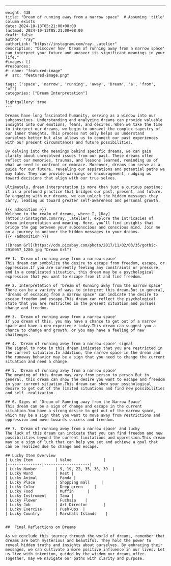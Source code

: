 ---
    weight: 438
    title: "Dream of running away from a narrow space"  # Assuming 'title' column exists
    date: 2024-10-13T05:21:00+08:00
    lastmod: 2024-10-13T05:21:00+08:00
    draft: false
    author: "ray"
    authorLink: "https://instagram.com/ray._.atelier"
    description: "Discover how 'Dream of running away from a narrow space' can interpret your future and uncover its significant meanings in your life."
    #images: []
    #resources:
    #- name: "featured-image"
    #  src: "featured-image.png"
    
    tags: ['space', 'narrow', 'running', 'away', 'Dream', 'a', 'from', 'of']
    categories: ["Dream Interpretation"]
    
    lightgallery: true
    ---
    
    Dreams have long fascinated humanity, serving as a window into our subconscious. Understanding and analyzing dreams can provide valuable insights into our emotions, fears, and desires. When we take the time to interpret our dreams, we begin to unravel the complex tapestry of our inner thoughts. This process not only helps us understand ourselves better but also allows us to connect our past experiences with our present circumstances and future possibilities.
    
    By delving into the meanings behind specific dreams, we can gain clarity about unresolved issues from our past. These dreams often reflect our memories, traumas, and lessons learned, reminding us of what we need to confront or embrace. Moreover, dreams can serve as a guide for our future, revealing our aspirations and potential paths we may take. They can provide warnings or encouragement, nudging us toward decisions that align with our true selves.
    
    Ultimately, dream interpretation is more than just a curious pastime; it is a profound practice that bridges our past, present, and future. By engaging with our dreams, we can unlock the hidden messages they carry, leading us toward greater self-awareness and personal growth.
    
    {{< admonition >}}
    Welcome to the realm of dreams, where I, [Ray](https://instagram.com/ray._.atelier), explore the intricacies of dream interpretation and meaning. Here, you’ll find insights that bridge the gap between your subconscious and conscious mind. Join me on a journey to uncover the hidden messages in your dreams.
    {{< /admonition >}}
    
    ![Dream Grl](https://cdn.pixabay.com/photo/2017/11/02/03/35/gothic-2910057_1280.jpg "Dream Grl")
    
    ## 1. 'Dream of running away from a narrow space'
    This dream can symbolize the desire to escape from freedom, escape, or oppression.If you are currently feeling any constraints or pressure, and in a complicated situation, this dream may be a psychological expression that you want to escape from it and find freedom.
    
    ## 2. Interpretation of 'Dream of Running away from the narrow space'
    There can be a variety of ways to interpret this dream.But in general, 'dreams of escaping from a narrow space' can indicate the desire to escape freedom and escape.This dream can reflect the psychological state that you are restricted in the present situation and pursues change and freedom.
    
    ## 3. 'Dream of running away from a narrow space'
    If you dream of this, you may have a chance to get out of a narrow space and have a new experience today.This dream can suggest you a chance to change and growth, or you may have a feeling of new challenges.
    
    ## 4. 'Dream of running away from a narrow space' signal
    The signal to note in this dream indicates that you are restricted in the current situation.In addition, the narrow space in the dream and the runaway behavior may be a sign that you need to change the current situation and need a change.
    
    ## 5. 'Dream of running away from a narrow space'
    The meaning of this dream may vary from person to person.But in general, this dream can show the desire you want to escape and freedom in your current situation.This dream can show your psychological desire to get out of the limited situations and find new possibilities and self -realization.
    
    ## 6. Signs of 'Dream of Running away from the Narrow Space'
    This dream can be a sign of change and escape in the current situation.You have a strong desire to get out of the narrow space, which may be a sign that you want to move away from restrictions and oppression and move towards success and freedom.
    
    ## 7. 'Dream of running away from a narrow space' and lucky
    The luck of this dream can indicate that you can find freedom and new possibilities beyond the current limitations and oppression.This dream may be a sign of luck that can help you set and achieve a goal that can be realized due to change and escape.
    
    ## Lucky Item Overview
    | Lucky Item          | Value              |
    |---------------|--------------------|
    | Lucky Number        | 9, 19, 22, 35, 36, 39  |
    | Lucky Word          | Rest |
    | Lucky Animal        | Panda |
    | Lucky Place         | Shopping mall     |
    | Lucky Color         | Deep green     |
    | Lucky Food          | Muffin      |
    | Lucky Instrument    | Tama |
    | Lucky Flower        | Fuchsia    |
    | Lucky Job           | Art Director       |
    | Lucky Exercise      | Push-Ups  |
    | Lucky Country       | Marshall Islands    |
    
    
    ##  Final Reflections on Dreams
    
    As we conclude this journey through the world of dreams, remember that dreams are both mysterious and beautiful. They hold the power to reveal hidden truths and insights about ourselves. By embracing their messages, we can cultivate a more positive influence in our lives. Let us live with intention, guided by the wisdom our dreams offer. Together, may we navigate our paths with clarity and purpose.
    